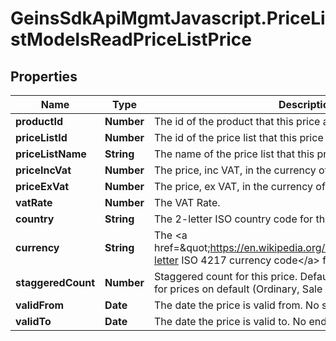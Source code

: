 # GeinsSdkApiMgmtJavascript.PriceListModelsReadPriceListPrice

## Properties

Name | Type | Description | Notes
------------ | ------------- | ------------- | -------------
**productId** | **Number** | The id of the product that this price applies to. | [optional] 
**priceListId** | **Number** | The id of the price list that this price is associated with. | [optional] 
**priceListName** | **String** | The name of the price list that this price is associated with. | [optional] 
**priceIncVat** | **Number** | The price, inc VAT, in the currency of the associated price list. | [optional] 
**priceExVat** | **Number** | The price, ex VAT, in the currency of the associated price list. | [optional] 
**vatRate** | **Number** | The VAT Rate. | [optional] 
**country** | **String** | The 2-letter ISO country code for this price. | [optional] 
**currency** | **String** | The &lt;a href&#x3D;\&quot;https://en.wikipedia.org/wiki/ISO_4217\&quot;&gt;3-letter ISO 4217 currency code&lt;/a&gt; for this price. | [optional] 
**staggeredCount** | **Number** | Staggered count for this price. Defaults to 1.    This field is ignored for prices on default (Ordinary, Sale and Campaign) price lists. | [optional] 
**validFrom** | **Date** | The date the price is valid from.    No start boundary if null. | [optional] 
**validTo** | **Date** | The date the price is valid to.    No end boundary if null. | [optional] 


